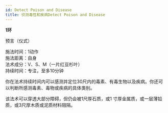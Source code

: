 ```yaml
---
id: Detect Poison and Disease
title: 侦测毒性和疾病Detect Poison and Disease
---
```


**1环**

预言（仪式）

施法时间：1动作  
施法距离：自身  
法术成分：V、S、M（一片红豆杉叶）  
持续时间：专注，至多10分钟  


你在法术持续时间内可以感测并定位30尺内的毒素、有毒生物以及疾病。你还可以判断所感测毒素、毒物或疾病的具体类别。


该法术可以穿透大部分障碍，但仍会被1尺厚石质，或1
寸厚金属质，或一层薄铅质，或3尺厚木质或泥质材料阻隔。
